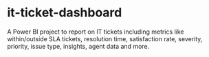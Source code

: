# it-ticket-dashboard
A Power BI project to report on IT tickets including metrics like within/outside SLA tickets, resolution time, satisfaction rate, severity, priority, issue type, insights, agent data and more.
